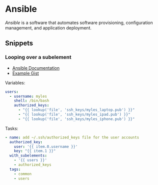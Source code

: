 # Ansible

<dfn>Ansible</dfn> is a software that automates software provisioning, configuration management, and application deployment.

## Snippets

### Looping over a subelement

*   [Ansible Documentation](https://docs.ansible.com/ansible/2.4/playbooks_loops.html#looping-over-subelements)
*   [Example Gist](https://gist.github.com/myles/2c1fb82c8764440756d910f981d9ff24)

Variables:

```yaml
users:
  - username: myles
    shell: /bin/bash
    authorized_keys:
      - "{{ lookup('file', 'ssh_keys/myles_laptop.pub') }}"
      - "{{ lookup('file', 'ssh_keys/myles_ipad.pub') }}"
      - "{{ lookup('file', 'ssh_keys/myles_iphone.pub') }}"
```

Tasks:

```yaml
- name: add ~/.ssh/authorized_keys file for the user accounts
  authorized_key:
    user: '{{ item.0.username }}'
    key: "{{ item.1 }}"
  with_subelements:
    - '{{ users }}'
    - authorized_keys
  tags:
    - common
    - users
```
